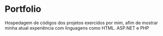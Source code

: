 # Portfolio
Hospedagem de códigos dos projetos exercidos por mim, afim de mostrar minha atual experiência com linguagens como HTML. ASP.NET e PHP
